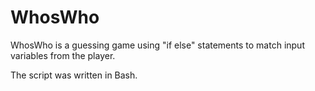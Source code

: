 # WhosWho

WhosWho is a guessing game using "if else" statements to match input variables from the player.

The script was written in Bash. 
